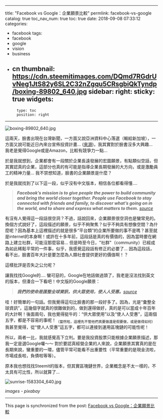 
---
title: "Facebook vs Google：企業願景比較"
permlink: facebook-vs-google
catalog: true
toc_nav_num: true
toc: true
date: 2018-09-08 07:33:12
categories:
- facebook
tags:
- facebook
- google
- vision
- business
- cn
thumbnail: https://cdn.steemitimages.com/DQmd7RGdrUvNeg1JtS82y6SL2C32nZgqu5CRsgbiQkTyndp/boxing-89802_640.jpg
sidebar:
    right:
        sticky: true
widgets:
    -
        type: toc
        position: right
---


![boxing-89802_640.jpg](https://cdn.steemitimages.com/DQmd7RGdrUvNeg1JtS82y6SL2C32nZgqu5CRsgbiQkTyndp/boxing-89802_640.jpg)

這兩天，臉書出現在台灣新聞，一方面又說亞洲資料中心落選（輸給新加坡），一方面又說可能近日內來台宣佈投資計畫... ([來源](https://udn.com/news/story/7238/3355246))，我其實對於臉書沒多大興趣... 我老是覺得Google或是Amazon，比較有競爭力一點...

於是我就想到，企業都會有一段關於企業長遠發展的宏圖願景，有點類似空話，但其實認真的企業，這部分也真的有可能是指導企業長期發展的大方向，或是激勵員工的精神力量... 我不禁想知道，臉書的企業願景是什麼？

於是我就找到了以下這一段，似乎沒有中文版本，相信各位都看得懂....

>***Facebook’s mission is to give people the power to build community and bring the world closer together. People use Facebook to stay connected with friends and family, to discover what’s going on in the world, and to share and express what matters to them.***
*[source](https://newsroom.fb.com/company-info/)*

有沒有人覺得這一段話很空洞？不過，話說回來，企業願景很空洞也是蠻常見的。換個方式說好了，這段描述的願景，似乎不夠聚焦？似乎不夠具有想像空間？為什麼呢？因為基本上這裡描述的就是很多“平台類”的企業所要做的事不是嗎？甚至就是internet的本身啊！或許在十多年前，這段話是真的有價值的，因為當時要在網路上建立社群，可能沒那麼容易... 但是時至今日，"社群"（community）已經成為如此稀鬆平常的一件事，似乎，我感覺這段話有修正的必要了... 因為這段話，看不出，臉書百年大計是要怎麼為人類社會提供更好的價值啊！？

這樣批評是否失之公允呢？

讓我找找Google的.... 蠻可惡的，Google在地話做過頭了，我老是沒法找到英文的版本，但湊合一下看吧！中文版的Google願景：

>***我們的使命是匯整全球資訊，供大眾使用，使人人受惠。***[*source*](https://www.google.com/about/)

哇！好簡單的一句話。但我覺得這句比臉書的那一段好多了。因為，光是“彙整全球資訊”，這幾個字就真的很難做到的，做到還得做好，真的是可以當成十年百年的大計啊！後面兩句，我也覺得挺牛的：“供大眾使用”以及“使人人受惠”，這兩個五字，都是不容易的事呢！<sub>（當然啦，這裡先不管他們真要做還是假要做，或是做得如何）</sub> 我甚至覺得，從“使人人受惠”這五字，都可以連接到運用區塊鏈的可能性呢！

所以，兩者一比，我就感覺高下立判。要是我投資股票只能根據企業願景描述，那我一定是選Google囉～～ 對於要認真經營企業的人來說，企業願景其實真的是在長期來說，蠻重要的一環，儘管平常可能看不出重要性（平常重要的是現金流啦，市場成長啦，負債啦等等）。

原本我也想找找Steemit的版本，但其實區塊鏈世界，企業概念是不太一樣的，不太具有可比性，所以就算了...

![sunrise-1583304_640.jpg](https://cdn.steemitimages.com/DQmT3SFpfhpuXVShE3gPY3GRrcppnw37PVVwYkv5YepNaU4/sunrise-1583304_640.jpg)

*images - pixabay*

- - -

This page is synchronized from the post: [Facebook vs Google：企業願景比較](https://steemit.com/@deanliu/facebook-vs-google)
